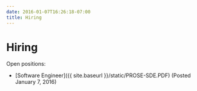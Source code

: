 ```yaml
---
date: 2016-01-07T16:26:18-07:00
title: Hiring
---
```


# Hiring

Open positions:

 * [Software Engineer]({{ site.baseurl }}/static/PROSE-SDE.PDF) (Posted January 7, 2016)
